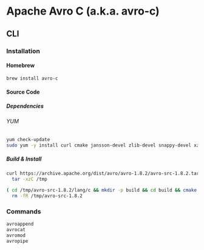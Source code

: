 # Apache Avro C (a.k.a. avro-c)

## CLI

### Installation

#### Homebrew

```sh
brew install avro-c
```

#### Source Code

##### Dependencies

###### YUM

```sh
yum check-update
sudo yum -y install curl cmake jansson-devel zlib-devel snappy-devel xz-devel asciidoc
```

##### Build & Install

```sh
curl https://archive.apache.org/dist/avro/avro-1.8.2/avro-src-1.8.2.tar.gz | \
  tar -xzC /tmp
```

```sh
( cd /tmp/avro-src-1.8.2/lang/c && mkdir -p build && cd build && cmake -G 'Unix Makefiles' -D CMAKE_BUILD_TYPE=Release .. && sudo make install ) && \
  rm -fR /tmp/avro-src-1.8.2
```

### Commands

```sh
avroappend
avrocat
avromod
avropipe
```
